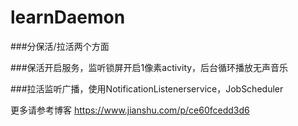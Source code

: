 # learnDaemon

###分保活/拉活两个方面

###保活开启服务，监听锁屏开启1像素activity，后台循环播放无声音乐

###拉活监听广播，使用NotificationListenerservice，JobScheduler

更多请参考博客
https://www.jianshu.com/p/ce60fcedd3d6
